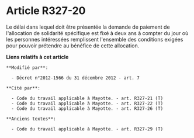 # Article R327-20

Le délai dans lequel doit être présentée la demande de paiement de l'allocation de solidarité spécifique est fixé à deux ans
à compter du jour où les personnes intéressées remplissent l'ensemble des conditions exigées pour pouvoir prétendre au
bénéfice de cette allocation.

**Liens relatifs à cet article**

	**Modifié par**:

	  - Décret n°2012-1566 du 31 décembre 2012 - art. 7

	**Cité par**:

	  - Code du travail applicable à Mayotte. - art. R327-21 (T)
	  - Code du travail applicable à Mayotte. - art. R327-22 (T)
	  - Code du travail applicable à Mayotte. - art. R327-26 (T)

	**Anciens textes**:

	  - Code du travail applicable à Mayotte. - art. R327-29 (T)
